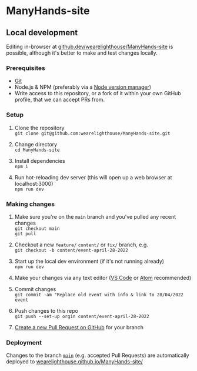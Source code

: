 # ManyHands-site


## Local development

Editing in-browser at [github.dev/wearelighthouse/ManyHands-site](https://github.dev/wearelighthouse/ManyHands-site) is possible, although it's better to make and test changes locally.


### Prerequisites

- [Git](https://git-scm.com/)
- Node.js & NPM (preferably via a [Node version manager](https://docs.npmjs.com/downloading-and-installing-node-js-and-npm#using-a-node-version-manager-to-install-nodejs-and-npm))
- Write access to this repository, or a fork of it within your own GitHub profile, that we can accept PRs from.


### Setup

1. Clone the repository  
  `git clone git@github.com:wearelighthouse/ManyHands-site.git`

2. Change directory  
  `cd ManyHands-site`

3. Install dependencies  
  `npm i`

4. Run hot-reloading dev server (this will open up a web browser at localhost:3000)  
  `npm run dev`


### Making changes

1. Make sure you're on the `main` branch and you've pulled any recent changes  
  `git checkout main`  
  `git pull`

2. Checkout a new `feature/` `content/` or `fix/` branch, e.g.  
  `git checkout -b content/event-april-28-2022`
  
3. Start up the local dev environment (if it's not running already)  
  `npm run dev`
  
4. Make your changes via any text editor ([VS Code](https://code.visualstudio.com/) or [Atom](https://atom.io/) recommended)

5. Commit changes  
  `git commit -am "Replace old event with info & link to 28/04/2022 event`
  
6. Push changes to this repo  
  `git push --set-up orgin content/event-april-28-2022`
  
7. [Create a new Pull Request on GitHub](https://github.com/wearelighthouse/ManyHands-site/pulls) for your branch  


### Deployment

Changes to the branch [`main`](https://github.com/wearelighthouse/ManyHands-site/tree/main) (e.g. accepted Pull Requests) are automatically deployed to [wearelighthouse.github.io/ManyHands-site/](https://wearelighthouse.github.io/ManyHands-site/)
